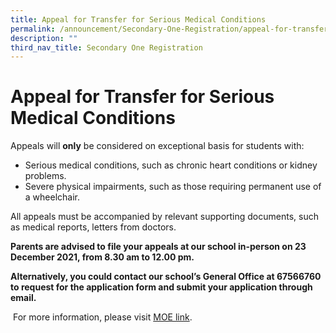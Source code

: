 ```yaml
---
title: Appeal for Transfer for Serious Medical Conditions
permalink: /announcement/Secondary-One-Registration/appeal-for-transfer-for-serious-medical-conditions
description: ""
third_nav_title: Secondary One Registration
---
```

Appeal for Transfer for Serious Medical Conditions
==================================================

Appeals will **only** be considered on exceptional basis for students with:

*   Serious medical conditions, such as chronic heart conditions or kidney problems.
*   Severe physical impairments, such as those requiring permanent use of a wheelchair.

All appeals must be accompanied by relevant supporting documents, such as medical reports, letters from doctors.

**Parents are advised to file your appeals at our school in-person on 23 December 2021, from 8.30 am to 12.00 pm.**

**Alternatively, you could contact our school’s General Office at 67566760 to request for the application form and submit your application through email.**

 For more information, please visit [MOE link](https://www.moe.gov.sg/secondary/s1-posting/results/appeal-for-school-transfer).